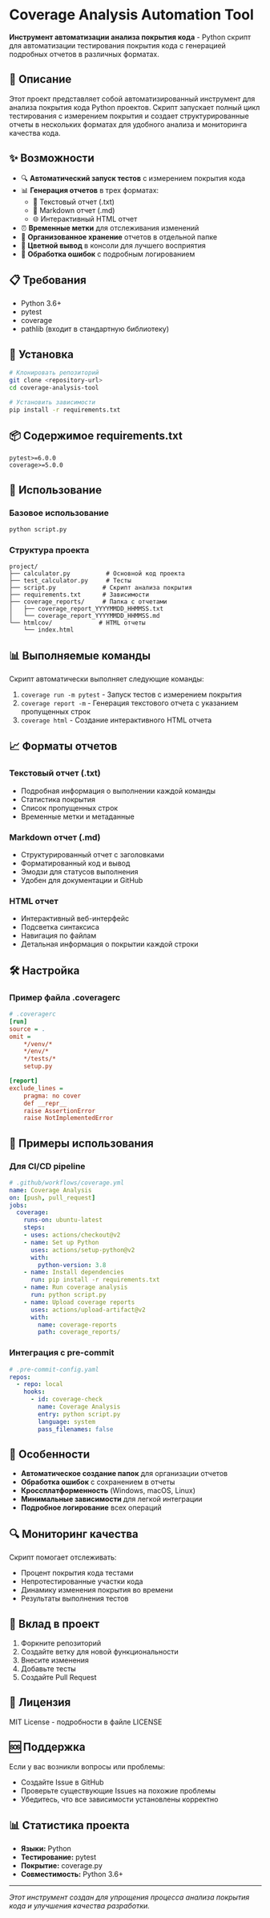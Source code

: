 # Coverage Analysis Automation Tool

**Инструмент автоматизации анализа покрытия кода** - Python скрипт для автоматизации тестирования покрытия кода с генерацией подробных отчетов в различных форматах.

## 🎯 Описание

Этот проект представляет собой автоматизированный инструмент для анализа покрытия кода Python проектов. Скрипт запускает полный цикл тестирования с измерением покрытия и создает структурированные отчеты в нескольких форматах для удобного анализа и мониторинга качества кода.

## ✨ Возможности

- 🔍 **Автоматический запуск тестов** с измерением покрытия кода
- 📊 **Генерация отчетов** в трех форматах:
  - 📄 Текстовый отчет (.txt)
  - 📝 Markdown отчет (.md) 
  - 🌐 Интерактивный HTML отчет
- ⏰ **Временные метки** для отслеживания изменений
- 📁 **Организованное хранение** отчетов в отдельной папке
- 🎨 **Цветной вывод** в консоли для лучшего восприятия
- 🔧 **Обработка ошибок** с подробным логированием

## 📋 Требования

- Python 3.6+
- pytest
- coverage
- pathlib (входит в стандартную библиотеку)

## 🚀 Установка

```bash
# Клонировать репозиторий
git clone <repository-url>
cd coverage-analysis-tool

# Установить зависимости
pip install -r requirements.txt
```

## 📦 Содержимое requirements.txt

```
pytest>=6.0.0
coverage>=5.0.0
```

## 🔧 Использование

### Базовое использование

```bash
python script.py
```

### Структура проекта

```
project/
├── calculator.py          # Основной код проекта
├── test_calculator.py     # Тесты
├── script.py             # Скрипт анализа покрытия
├── requirements.txt      # Зависимости
├── coverage_reports/     # Папка с отчетами
│   ├── coverage_report_YYYYMMDD_HHMMSS.txt
│   └── coverage_report_YYYYMMDD_HHMMSS.md
└── htmlcov/             # HTML отчеты
    └── index.html
```

## 📊 Выполняемые команды

Скрипт автоматически выполняет следующие команды:

1. `coverage run -m pytest` - Запуск тестов с измерением покрытия
2. `coverage report -m` - Генерация текстового отчета с указанием пропущенных строк
3. `coverage html` - Создание интерактивного HTML отчета

## 📈 Форматы отчетов

### Текстовый отчет (.txt)
- Подробная информация о выполнении каждой команды
- Статистика покрытия
- Список пропущенных строк
- Временные метки и метаданные

### Markdown отчет (.md)
- Структурированный отчет с заголовками
- Форматированный код и вывод
- Эмодзи для статусов выполнения
- Удобен для документации и GitHub

### HTML отчет
- Интерактивный веб-интерфейс
- Подсветка синтаксиса
- Навигация по файлам
- Детальная информация о покрытии каждой строки

## 🛠️ Настройка

### Пример файла .coveragerc

```ini
# .coveragerc
[run]
source = .
omit = 
    */venv/*
    */env/*
    */tests/*
    setup.py

[report]
exclude_lines =
    pragma: no cover
    def __repr__
    raise AssertionError
    raise NotImplementedError
```

## 📝 Примеры использования

### Для CI/CD pipeline

```yaml
# .github/workflows/coverage.yml
name: Coverage Analysis
on: [push, pull_request]
jobs:
  coverage:
    runs-on: ubuntu-latest
    steps:
    - uses: actions/checkout@v2
    - name: Set up Python
      uses: actions/setup-python@v2
      with:
        python-version: 3.8
    - name: Install dependencies
      run: pip install -r requirements.txt
    - name: Run coverage analysis
      run: python script.py
    - name: Upload coverage reports
      uses: actions/upload-artifact@v2
      with:
        name: coverage-reports
        path: coverage_reports/
```

### Интеграция с pre-commit

```yaml
# .pre-commit-config.yaml
repos:
  - repo: local
    hooks:
      - id: coverage-check
        name: Coverage Analysis
        entry: python script.py
        language: system
        pass_filenames: false
```

## 🎯 Особенности

- **Автоматическое создание папок** для организации отчетов
- **Обработка ошибок** с сохранением в отчеты
- **Кроссплатформенность** (Windows, macOS, Linux)
- **Минимальные зависимости** для легкой интеграции
- **Подробное логирование** всех операций

## 🔍 Мониторинг качества

Скрипт помогает отслеживать:
- Процент покрытия кода тестами
- Непротестированные участки кода
- Динамику изменения покрытия во времени
- Результаты выполнения тестов

## 🤝 Вклад в проект

1. Форкните репозиторий
2. Создайте ветку для новой функциональности
3. Внесите изменения
4. Добавьте тесты
5. Создайте Pull Request

## 📄 Лицензия

MIT License - подробности в файле LICENSE

## 🆘 Поддержка

Если у вас возникли вопросы или проблемы:
- Создайте Issue в GitHub
- Проверьте существующие Issues на похожие проблемы
- Убедитесь, что все зависимости установлены корректно

## 📊 Статистика проекта

- **Языки:** Python
- **Тестирование:** pytest
- **Покрытие:** coverage.py
- **Совместимость:** Python 3.6+

---

*Этот инструмент создан для упрощения процесса анализа покрытия кода и улучшения качества разработки.*
